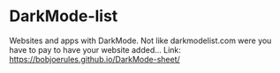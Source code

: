 # DarkMode-list
Websites and apps with DarkMode. Not like darkmodelist.com were you have to pay to have your website added...
Link: https://bobjoerules.github.io/DarkMode-sheet/
